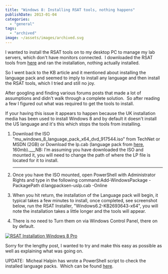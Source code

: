 ```yaml
---
title: "Windows 8: Installing RSAT tools, nothing happens"
publishDate: 2013-01-04
categories: 
  - "general"
tags:
  - "archived"
image: ~/assets/images/archived.svg
---
```


I wanted to install the RSAT tools on to my desktop PC to manage my lab servers, which don't have monitors connected.  I downloaded the RSAT tools from [here](https://www.microsoft.com/en-gb/download/details.aspx?id=28972) and ran the installation, nothing actually installed.

So I went back to the KB article and it mentioned about installing the language pack and seemed to imply to install any language and then install the RSAT tools, which I tried and still no joy.

After googling and finding various forums posts that made a lot of assumptions and didn't walk through a complete solution.  So after reading a few I figured out what was required to get the tools to install.

If your having this issue it appears to happen because the UK installation media has been used to install Windows 8 and by default it doesn't install the US language and it's this which stops the tools from installing.

1. Download the ISO "mu\_windows\_8\_language\_pack\_x64\_dvd\_917544.iso" from TechNet or MSDN (2GB) or Download the lp.cab (language pack from [here](https://skydrive.live.com/redir?resid=3DA9CA5E6374C927!2131&authkey=!AOoF0qcuK_4Qbww), 160mb).___NB: I'm assuming you have downloaded the ISO and mounted it, you will need to change the path of where the LP file is located for it to install.  
      
    ___
2. Once you have the ISO mounted, open PowerShell with Administrator Rights and type in the following command:Add-WindowsPackage -PackagePath d:langpacksen-uslp.cab -Online  
      
    
3. When you hit return, the installation of the Language pack will begin, it typical takes a few minutes to install, once completed, see screenshot below, run the RSAT Installer, "Windows6.2-KB2693643-x64", you will note the installation takes a little longer and the tools will appear.  
      
    
4. There is no need to Turn them on via Windows Control Panel, there on by default.

[![RSAT Installation Windows 8 Pro](https://ramblinggeek.co.uk/wp-content/uploads/2013/01/RSAT-Installation-Windows-8-Pro.png)](https://ramblinggeek.co.uk/2013/01/windows-8-installing-rsat-tools-nothing-happens/rsat-installation-windows-8-pro/)

Sorry for the lengthy post, I wanted to try and make this easy as possible as well as explaining what was going on.

UPDATE:  Micheal Halpin has wrote a PowerShell script to check the installed language packs.  Which can be found [here](https://michealhalpin.com/blog/index.php/issues-installing-remote-server-administration-tools-for-windows-8/).
